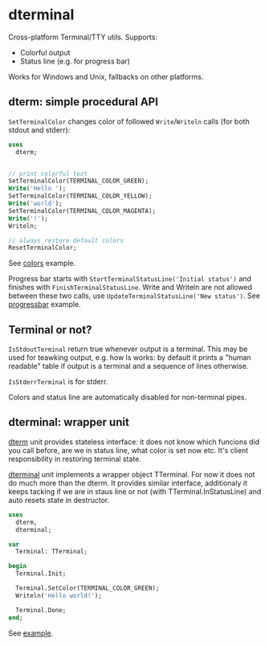 # dterminal

Cross-platform Terminal/TTY utils. Supports:

* Colorful output
* Status line (e.g. for progress bar)

Works for Windows and Unix, fallbacks on other platforms.

## dterm: simple procedural API

`SetTerminalColor` changes color of followed `Write`/`Writeln` calls (for both
stdout and stderr):

```pascal
uses
  dterm;


// print colorful text
SetTerminalColor(TERMINAL_COLOR_GREEN);
Write('Hello ');
SetTerminalColor(TERMINAL_COLOR_YELLOW);
Write('world');
SetTerminalColor(TERMINAL_COLOR_MAGENTA);
Write('!');
Writeln;

// always restore default colors
ResetTerminalColor;
```

See [colors](example/colors/colors.pas) example.

Progress bar starts with `StartTerminalStatusLine('Initial status')` and finishes
with `FinishTerminalStatusLine`. Write and Writeln are not allowed between these
two calls, use `UpdateTerminalStatusLine('New status')`. See
[progressbar](example/progressbar/progressbar.pas) example.

## Terminal or not?

`IsStdoutTerminal` return true whenever output is a terminal. This may be used for teawking output, e.g. how ls works: by default it prints a "human readable" table if output is a terminal and a sequence of lines otherwise.

`IsStderrTerminal` is for stderr.

Colors and status line are automatically disabled for non-terminal pipes.

## dterminal: wrapper unit

[dterm](dterm.pas) unit provides stateless interface: it does not know which
funcions did you call before, are we in status line, what color is set now etc.
It's client responsibility in restoring terminal state.

[dterminal](dterminal.pas) unit implements a wrapper object TTerminal. For now
it does not do much more than the dterm. It provides similar interface,
additionaly it keeps tacking if we are in staus line or not (with
TTerminal.InStatusLine) and auto resets state in destructor.

```pascal
uses
  dterm,
  dterminal;

var
  Terminal: TTerminal;

begin
  Terminal.Init;

  Terminal.SetColor(TERMINAL_COLOR_GREEN);
  Writeln('Hello world!');

  Terminal.Done;
end;
```

See [example](example/terminal/terminal.pas).
